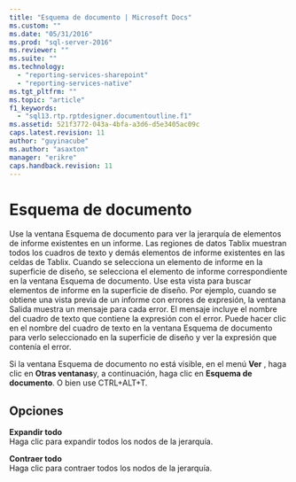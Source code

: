 ```yaml
---
title: "Esquema de documento | Microsoft Docs"
ms.custom: ""
ms.date: "05/31/2016"
ms.prod: "sql-server-2016"
ms.reviewer: ""
ms.suite: ""
ms.technology: 
  - "reporting-services-sharepoint"
  - "reporting-services-native"
ms.tgt_pltfrm: ""
ms.topic: "article"
f1_keywords: 
  - "sql13.rtp.rptdesigner.documentoutline.f1"
ms.assetid: 521f3772-043a-4bfa-a3d6-d5e3405ac09c
caps.latest.revision: 11
author: "guyinacube"
ms.author: "asaxton"
manager: "erikre"
caps.handback.revision: 11
---
```

# Esquema de documento
  Use la ventana Esquema de documento para ver la jerarquía de elementos de informe existentes en un informe. Las regiones de datos Tablix muestran todos los cuadros de texto y demás elementos de informe existentes en las celdas de Tablix. Cuando se selecciona un elemento de informe en la superficie de diseño, se selecciona el elemento de informe correspondiente en la ventana Esquema de documento. Use esta vista para buscar elementos de informe en la superficie de diseño. Por ejemplo, cuando se obtiene una vista previa de un informe con errores de expresión, la ventana Salida muestra un mensaje para cada error. El mensaje incluye el nombre del cuadro de texto que contiene la expresión con el error. Puede hacer clic en el nombre del cuadro de texto en la ventana Esquema de documento para verlo seleccionado en la superficie de diseño y ver la expresión que contenía el error.  
  
Si la ventana Esquema de documento no está visible, en el menú **Ver** , haga clic en **Otras ventanas**y, a continuación, haga clic en **Esquema de documento**.
O bien use CTRL+ALT+T.
  
## Opciones  
 **Expandir todo**  
 Haga clic para expandir todos los nodos de la jerarquía.  
  
 **Contraer todo**  
 Haga clic para contraer todos los nodos de la jerarquía.  
  
  